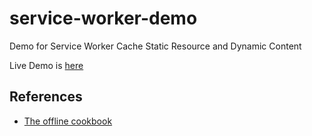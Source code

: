 # service-worker-demo
Demo for Service Worker Cache Static Resource and Dynamic Content

Live Demo is [here](https://blackie1019.github.io/service-worker-demo/)

## References ##

- [The offline cookbook](https://jakearchibald.com/2014/offline-cookbook/)